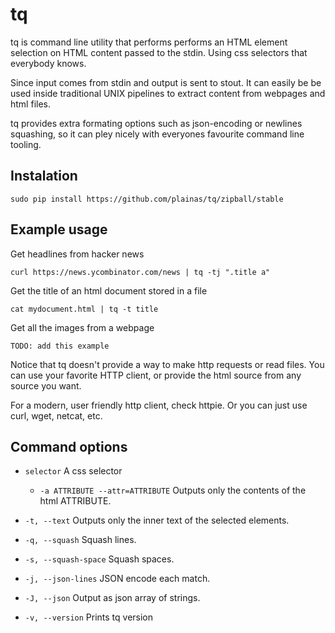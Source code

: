 # tq

tq is command line utility  that performs performs an HTML element selection on HTML content passed to the stdin. Using css selectors that everybody knows.

Since input comes from stdin and output is sent to stout. It can easily be be used inside traditional UNIX pipelines to extract content from webpages and html files.

tq provides extra formating options such as json-encoding or newlines squashing, so it can pley nicely with everyones favourite command line tooling.


## Instalation

	sudo pip install https://github.com/plainas/tq/zipball/stable


## Example usage

Get headlines from hacker news

	curl https://news.ycombinator.com/news | tq -tj ".title a"

Get the title of an html document stored in a file

	cat mydocument.html | tq -t title

Get all the images from a webpage

	TODO: add this example


Notice that tq doesn't provide a way to make http requests or read files. You can use your favorite HTTP client, or provide the html source from any source you want.

For a modern, user friendly http client, check httpie. Or you can just use curl, wget, netcat, etc.

## Command options

  * `selector`
    A css selector

	* `-a ATTRIBUTE --attr=ATTRIBUTE`
	  Outputs only the contents of the html ATTRIBUTE.

  * `-t, --text`
    Outputs only the inner text of the selected elements.

  * `-q, --squash`
    Squash lines.

  * `-s, --squash-space`
    Squash spaces.

  * `-j, --json-lines`
    JSON encode each match.

  * `-J, --json`
    Output as json array of strings.

  * `-v, --version`
    Prints tq version
